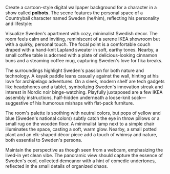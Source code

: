 Create a cartoon-style digital wallpaper background for a character in a show called **polbots**. The scene features the personal space of a Countryball character named Sweden (he/him), reflecting his personality and lifestyle:

Visualize Sweden's apartment with cozy, minimalist Swedish decor. The room feels calm and inviting, reminiscent of a serene IKEA showroom but with a quirky, personal touch. The focal point is a comfortable couch draped with a hand-knit Lapland sweater in soft, earthy tones. Nearby, a small coffee table is adorned with a plate of delicious-looking cinnamon buns and a steaming coffee mug, capturing Sweden's love for fika breaks.

The surroundings highlight Sweden's passion for both nature and technology. A kayak paddle leans casually against the wall, hinting at his love for archipelago adventures. On a sleek, modern shelf are tech gadgets like headphones and a tablet, symbolizing Sweden's innovation streak and interest in Nordic noir binge-watching. Playfully juxtaposed are a few IKEA assembly instructions, half-hidden underneath a loose-knit sock—suggestive of his humorous mishaps with flat-pack furniture.

The room's palette is soothing with neutral colors, but pops of yellow and blue (Sweden's national colors) subtly catch the eye in throw pillows or a small rug on the wooden floor. A minimalist lamp next to a simple chair illuminates the space, casting a soft, warm glow. Nearby, a small potted plant and an elk-shaped décor piece add a touch of whimsy and nature, both essential to Sweden's persona.

Maintain the perspective as though seen from a webcam, emphasizing the lived-in yet clean vibe. The panoramic view should capture the essence of Sweden's cool, collected demeanor with a hint of comedic undertones, reflected in the small details of organized chaos.